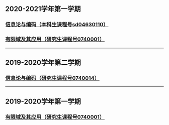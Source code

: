 ## 2020-2021学年第一学期
### [信息论与编码（本科生课程号sd04630110）](/InformationCoding2020Autumn.md)

### [有限域及其应用（研究生课程号0740001）](/FFTA2020Autumn.md)

------

## 2019-2020学年第二学期
### [信息论与编码（研究生课程号0740014）](/InformationCoding2020Spring.md)

------

## 2019-2020学年第一学期
### [有限域及其应用（研究生课程号0740001）](/FFTA2019Autumn.md)
